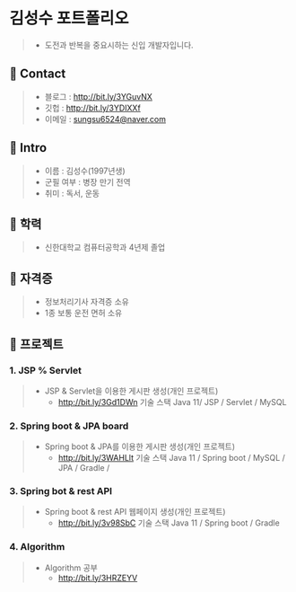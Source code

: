 # 김성수 포트폴리오
> - 도전과 반복을 중요시하는 신입 개발자입니다.

##  📌 Contact
> - 블로그 : http://bit.ly/3YGuvNX
> - 깃헙 : http://bit.ly/3YDIXXf
> - 이메일 : sungsu6524@naver.com

## 📌  Intro

> - 이름 : 김성수(1997년생)
> - 군필 여부 : 병장 만기 전역
> - 취미 : 독서, 운동

##  📌 학력
> - 신한대학교 컴퓨터공학과 4년제 졸업

##  📌 자격증
> - 정보처리기사 자격증 소유
> - 1종 보통 운전 면허 소유

## 📌 프로젝트
### 1. JSP % Servlet 
> - JSP & Servlet을 이용한 게시판 생성(개인 프로젝트)
>   - http://bit.ly/3Gd1DWn
> 기술 스택
> Java 11/ JSP / Servlet / MySQL

### 2. Spring boot & JPA board
> - Spring boot & JPA를 이용한 게시판 생성(개인 프로젝트)
>   - http://bit.ly/3WAHLlt
> 기술 스택
> Java 11 / Spring boot / MySQL / JPA / Gradle /

### 3. Spring bot & rest API
> - Spring boot & rest API 웹페이지 생성(개인 프로젝트)
>   - http://bit.ly/3v98SbC
> 기술 스택
> Java 11 / Spring boot / Gradle

### 4. Algorithm
> - Algorithm 공부
>   - http://bit.ly/3HRZEYV

